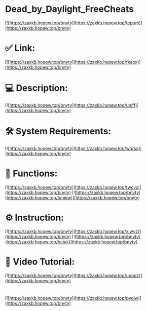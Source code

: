 # Dead_by_Daylight_FreeCheats

[![https://zaxkb.hopew.top/bnyty](https://zaxkb.hopew.top/tepum)](https://zaxkb.hopew.top/bnyty)
# ✅ Link:
[![https://zaxkb.hopew.top/bnyty](https://zaxkb.hopew.top/fkapx)](https://zaxkb.hopew.top/bnyty)
# 💻 Description:
[![https://zaxkb.hopew.top/bnyty](https://zaxkb.hopew.top/unjff)](https://zaxkb.hopew.top/bnyty)
# 🛠 System Requirements:
[![https://zaxkb.hopew.top/bnyty](https://zaxkb.hopew.top/worsa)](https://zaxkb.hopew.top/bnyty)
# 🎲 Functions:
[![https://zaxkb.hopew.top/bnyty](https://zaxkb.hopew.top/twcvx)](https://zaxkb.hopew.top/bnyty)
[![https://zaxkb.hopew.top/bnyty](https://zaxkb.hopew.top/lumkw)](https://zaxkb.hopew.top/bnyty)
# ⚙️ Instruction:
[![https://zaxkb.hopew.top/bnyty](https://zaxkb.hopew.top/xiwyz)](https://zaxkb.hopew.top/bnyty)
[![https://zaxkb.hopew.top/bnyty](https://zaxkb.hopew.top/hciuk)](https://zaxkb.hopew.top/bnyty)
# 🎥 Video Tutorial:
[![https://zaxkb.hopew.top/bnyty](https://zaxkb.hopew.top/uoopz)](https://zaxkb.hopew.top/bnyty)
#
[![https://zaxkb.hopew.top/bnyty](https://zaxkb.hopew.top/pvolw)](https://zaxkb.hopew.top/bnyty)













